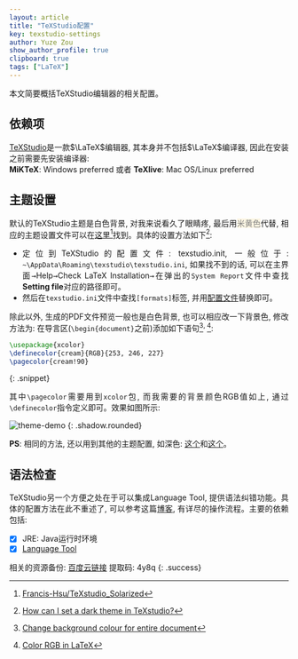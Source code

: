 ```yaml
---
layout: article
title: "TeXStudio配置"
key: texstudio-settings
author: Yuze Zou
show_author_profile: true
clipboard: true
tags: ["LaTeX"]
---
```


本文简要概括TeXStudio编辑器的相关配置。
<!--more-->

<div style="margin: 0 auto;" align="justify" markdown="1">

## 依赖项

[TeXStudio](https://www.texstudio.org/)是一款$\LaTeX$编辑器, 其本身并不包括$\LaTeX$编译器, 因此在安装之前需要先安装编译器:  
**MiKTeX**: Windows preferred 或者 **TeXlive**: Mac OS/Linux preferred

## 主题设置

默认的TeXStudio主题是白色背景, 对我来说看久了眼睛疼, 最后用<span style="background-color: #fdf6e3; color: gray;">米黄色</span>代替, 相应的主题设置文件可以在[这里](https://gist.githubusercontent.com/zouyu4524/c42da1e62bde9d582b49c995e0a2a952/raw/993decd91890aca6bc44594626e85fab62c4f12c/Solarized_Light)[^theme]找到。具体的设置方法如下[^setting]:  

- 定位到TeXStudio的配置文件: texstudio.init, 一般位于: `~\AppData\Roaming\texstudio\texstudio.ini`, 如果找不到的话, 可以在主界面<kbd class="dark-apple">→</kbd>Help<kbd class="dark-apple">→</kbd>Check LaTeX Installation<kbd class="dark-apple">→</kbd>在弹出的`System Report`文件中查找**Setting file**对应的路径即可。
- 然后在`texstudio.ini`文件中查找`[formats]`标签, 并用[配置文件](https://gist.githubusercontent.com/zouyu4524/c42da1e62bde9d582b49c995e0a2a952/raw/993decd91890aca6bc44594626e85fab62c4f12c/Solarized_Light)替换即可。

除此以外, 生成的PDF文件预览一般也是白色背景, 也可以相应改一下背景色, 修改方法为: 在导言区(`\begin{document}`之前)添加如下语句[^pagecolor]<sup>, </sup>[^rgb]:

```latex
\usepackage{xcolor}
\definecolor{cream}{RGB}{253, 246, 227}
\pagecolor{cream!90}
```
{: .snippet}

其中`\pagecolor`需要用到`xcolor`包, 而我需要的背景颜色RGB值如上, 通过`\definecolor`指令定义即可。效果如图所示:

![theme-demo](https://user-images.githubusercontent.com/16682999/67468118-8d638d00-f67c-11e9-9aa9-8170997d7df9.png)
{: .shadow.rounded}

**PS**: 相同的方法, 还以用到其他的主题配置, 如深色: [这个](https://robjhyndman.com/hyndsight/dark-themes-for-writing/)和[这个](https://tex.stackexchange.com/a/279321/198472)。

## 语法检查

TeXStudio另一个方便之处在于可以集成Language Tool, 提供语法纠错功能。具体的配置方法在此不重述了, 可以参考这篇[博客](https://blog.csdn.net/yinqingwang/article/details/54583541), 有详尽的操作流程。主要的依赖包括:  

- [x] JRE: Java运行时环境
- [x] [Language Tool](https://languagetool.org/)

相关的资源备份: [百度云链接](https://pan.baidu.com/s/1KoMLDeKL1s0fopA0kn1hEA) 提取码: 4y8q
{: .success}

</div>

[^theme]: [Francis-Hsu/TeXstudio_Solarized](https://github.com/Francis-Hsu/TeXstudio_Solarized)
[^setting]: [How can I set a dark theme in TeXstudio?](https://tex.stackexchange.com/a/108599/198472)
[^pagecolor]: [Change background colour for entire document](https://tex.stackexchange.com/a/82500/198472)
[^rgb]: [Color RGB in LaTeX](https://tex.stackexchange.com/a/239463/198472)